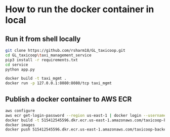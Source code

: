 # How to run the  docker container in local

## Run it from shell locally

```bash
git clone https://github.com/rsharm18/GL_taxicoop.git
cd GL_taxicoop\taxi_management_service
pip3 install -r requirements.txt
cd service
python app.py
```

```bash 
docker build -t taxi_mgmt .
docker run -p 127.0.0.1:8080:8080/tcp taxi_mgmt
```

## Publish a docker container to AWS ECR

```bash
aws configure
aws ecr get-login-password --region us-east-1 | docker login --username AWS --password-stdin 515412545596.dkr.ecr.us-east-1.amazonaws.com
docker build -t 515412545596.dkr.ecr.us-east-1.amazonaws.com/taxicoop-backend:ride-management-service .
docker images
docker push 515412545596.dkr.ecr.us-east-1.amazonaws.com/taxicoop-backend:ride-management-service
```